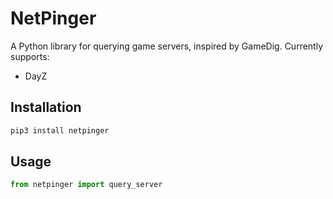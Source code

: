 # NetPinger

A Python library for querying game servers, inspired by GameDig. Currently supports:

- DayZ

## Installation 

```bash
pip3 install netpinger
```

## Usage

```python
from netpinger import query_server
```
